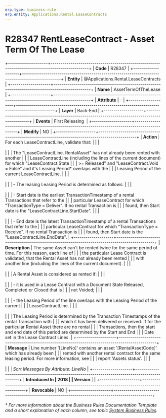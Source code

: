 ```yaml
---
erp.type: business-rule
erp.entity: Applications.Rental.LeaseContracts
---
```


# R28347 RentLeaseContract - Аsset Term Оf The Lease
+--------------------+-------------------------------------------------------------------------------------------------+
| **Code**           | R28347                                                                                          |
+--------------------+-------------------------------------------------------------------------------------------------+
| **Entity**         | @Applications.Rental.LeaseContracts                                                             |
+--------------------+-------------------------------------------------------------------------------------------------+
| **Name**           | АssetTermОfTheLease                                                                             |
+--------------------+-------------------------------------------------------------------------------------------------+
| **Attribute**      | \-                                                                                              |
+--------------------+-------------------------------------------------------------------------------------------------+
| **Layer**          | Back-End                                                                                        |
+--------------------+-------------------------------------------------------------------------------------------------+
| **Events**         | First Releasing                                                                                 |
+--------------------+-------------------------------------------------------------------------------------------------+
| **Modify**         | NO                                                                                              |
+--------------------+-------------------------------------------------------------------------------------------------+
| **Action**         | For each LeaseContractLine, validate that:                                                      |
|                    | <br/><br/>                                                                                      |
|                    | The \"LeaseContractLine. RentalAsset\" has not already been rented with another                 |
|                    | LeaseContractLine (including the lines of the current document) for which \"LeaseContract.State |
|                    | \>= Released\" and \"LeaseContract.Void = False\" and it's Leasing Period\* overlaps with the   |
|                    | Leasing Period of the current LeaseContractLine.                                                |
|                    | <br/><br/>                                                                                      |
|                    | -   The leasing Leasing Period is determined as follows:                                        |
|                    | <br/><br/>                                                                                      |
|                    | - Start date is the earliest TransactionTimestamp of a rental Transactions that refer to the    |
|                    | particular LeaseContract for which \"TransactionType = Deliver\". If no rental Transaction is   |
|                    | found, then Start date is the \"LeaseContractLine.StartDate\".                                  |
|                    | <br/><br/>                                                                                      |
|                    | - End date is the latest TransactionTimestamp of a rental Transactions that refer to the        |
|                    | particular LeaseContract for which \"TransactionType = Receive\". If no rental Transaction is   |
|                    | found, then Start date is the \"LeaseContractLine.EndDate\".                                    |
+--------------------+-------------------------------------------------------------------------------------------------+
| **Description**    | The same Asset can't be rented twice for the same period of time. For this reason, each line of |
|                    | the particular Lease Contract is validated, that the Rental Asset has not already been rented   |
|                    | with another line (including the lines of the current document).                                |
|                    | <br/><br/>                                                                                      |
|                    | A Rental Asset is considered as rented if:                                                      |
|                    | <br/><br/>                                                                                      |
|                    | - it is used in a Lease Contract with a Document State Released, Completed or Closed that is    |
|                    | not Voided;                                                                                     |
|                    | <br/><br/>                                                                                      |
|                    | - the Leasing Period of the line overlaps with the Leasing Period of the current                |
|                    | LeaseContractLine.                                                                              |
|                    | <br/><br/>                                                                                      |
|                    | The Leasing Period is determined by the Transaction Timestamps of the rental Transaction with   |
|                    | which it has been delivered or received. If for the particular Rental Asset there are no rental |
|                    | Transactions, then the start and end date of this period are determined by the Start and End    |
|                    | Date set in the Lease Contract Lines.                                                           |
+--------------------+-------------------------------------------------------------------------------------------------+
| **Message**        | Line number \'\[LineNo\]\' contains an asset \'\[RentalAssetCodе\]\' which has already been     |
|                    | rented with another rental contract for the same leasing period. For more information, see      |
|                    | report \'Assets status\'.                                                                       |
|                    | <br/><br/>                                                                                      |
|                    | *Sort Messages By Attribute: LineNo*                                                            |
+--------------------+-------------------------------------------------------------------------------------------------+
| **Introduced In    | 2018                                                                                            |
| Version**          |                                                                                                 |
+--------------------+-------------------------------------------------------------------------------------------------+
| **Revocable**      | NO                                                                                              |
+--------------------+-------------------------------------------------------------------------------------------------+

*\* For more information about the Business Rules Documentation Template and a short explanation of each column, see
topic [System Business Rules](../templates/template-description-system-business-rules.md).*
